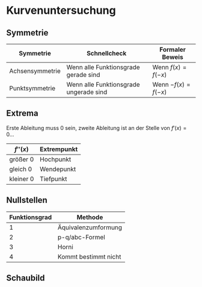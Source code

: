 # Kurvenuntersuchung

## Symmetrie

| Symmetrie       | Schnellcheck                           | Formaler Beweis      |
| --------------- | -------------------------------------- | -------------------- |
| Achsensymmetrie | Wenn alle Funktionsgrade gerade sind   | Wenn $f(x) = f(-x)$  |
| Punktsymmetrie  | Wenn alle Funktionsgrade ungerade sind | Wenn $-f(x) = f(-x)$ |

## Extrema

Erste Ableitung muss 0 sein, zweite Ableitung ist an der Stelle von $f'(x) = 0$...

| $f''(x)$  | Extrempunkt |
| --------- | ----------- |
| größer 0  | Hochpunkt   |
| gleich 0  | Wendepunkt  |
| kleiner 0 | Tiefpunkt   |

## Nullstellen

| Funktionsgrad | Methode              |
| ------------- | -------------------- |
| 1             | Äquivalenzumformung  |
| 2             | p-q/abc-Formel       |
| 3             | Horni                |
| 4             | Kommt bestimmt nicht |

## Schaubild
